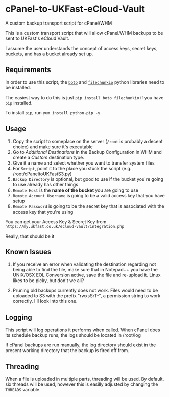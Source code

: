 # cPanel-to-UKFast-eCloud-Vault
A custom backup transport script for cPanel/WHM

This is a custom transport script that will allow cPanel/WHM backups to be sent to UKFast's eCloud Vault.

I assume the user understands the concept of access keys, secret keys, buckets, and has a bucket already set up.

## Requirements ##

In order to use this script, the [`boto`](https://github.com/boto/boto) and [`filechunkio`](https://pypi.python.org/pypi/filechunkio/) python libraries need to be installed.

The easiest way to do this is just `pip install boto filechunkio` if you have `pip` installed.

To install `pip`, run `yum install python-pip -y`

## Usage ##

1. Copy the script to someplace on the server (`/root` is probably a decent choice) and make sure it's executable
1. Go to *Additional Destinations* in the Backup Configuration in WHM and create a *Custom* destination type.
1. Give it a name and select whether you want to transfer system files
1. For `Script`, point it to the place you stuck the script (e.g. /root/cPaneltoUKFastS3.py)
1. `Backup Directory` is optional, but good to use if the bucket you're going to use already has other things
1. `Remote Host` is the **name of the bucket** you are going to use
1. `Remote Account Username` is going to be a valid access key that you have setup
1. `Remote Password` is going to be the secret key that is associated with the access key that you're using

You can get your Access Key & Secret Key from `https://my.ukfast.co.uk/ecloud-vault/integration.php`

Really, that should be it

## Known Issues ##
1. If you receive an error when validating the destination regarding not being able to find the file, make sure that in Notepad++ you have the UNIX/OSX EOL Conversion active, save the file and re-upload it. Linux likes to be picky, but don't we all?

2. Pruning old backups currently does not work. Files would need to be uploaded to S3 with the prefix "rwxsSrT-", a permission string to work correctly. I'll look into this one.

## Logging ##

This script will log operations it performs when called. When cPanel does its schedule backup runs, the logs should be located in /root/log

If cPanel backups are run manually, the log directory should exist in the present working directory that the backup is fired off from.

## Threading ##

When a file is uploaded in multiple parts, threading will be used. By default, six threads will be used, however this is easilly adjusted by changing the `THREADS` variable.
